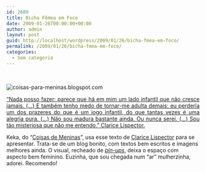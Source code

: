 ```yaml
---
id: 2609
title: Bicha Fêmea em Foco
date: 2009-01-26T00:00:00+00:00
author: admin
layout: post
guid: http://localhost/wordpress/2009/01/26/bicha-fmea-em-foco/
permalink: /2009/01/26/bicha-fmea-em-foco/
categories:
  - Sem categoria
---
```

&#160;

 ![coisas-para-meninas.blogspot.com](http://4.bp.blogspot.com/_n5jkRgFz1GI/SVY1ghXxxvI/AAAAAAAABCE/Hrh5sDe-ydE/S1600-R/imagemt.bmp "coisas-para-meninas.blogspot.com")

<p align="justify">
  <a href="http://coisas-para-meninas.blogspot.com/" target="_blank">“Nada posso fazer: parece que há em mim um lado infantil que não cresce jamais. (&#8230;) E também tenho medo de tornar-me adulta demais: eu perderia um dos prazeres do que é um jogo infantil, do que tantas vezes é uma alegria pura. (&#8230;) Não sou madura bastante ainda. Ou nunca serei. (&#8230;) Sou tão misteriosa que não me entendo.” Clarice Lispector.</a>
</p>

Keka, do “<a href="http://coisas-para-meninas.blogspot.com/" target="_blank">Coisas de Meninas</a>”, usa esse texto de <a href="http://pt.wikipedia.org/wiki/Clarice_Lispector" target="_blank">Clarice Lispector</a> para se apresentar. Trata-se de um blog bonito, com textos bem escritos e imagens melhores ainda. O visual, recheado de _<a href="http://pt.wikipedia.org/wiki/Pin-up" target="_blank">pin-ups</a>_, deixa o espaço com aspecto bem feminino. Euzinha, que sou chegada num “ar” mulherzinha, adorei. Recomendo!